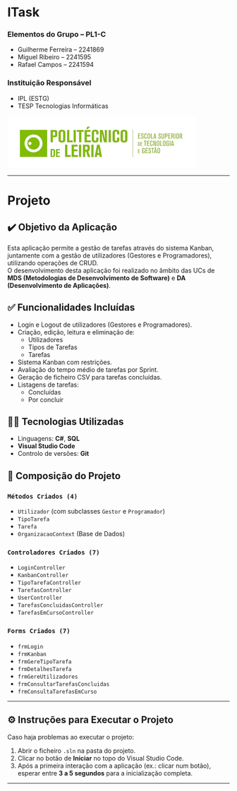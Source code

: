 # ITask

### **Elementos do Grupo – PL1-C**
- Guilherme Ferreira – 2241869  
- Miguel Ribeiro – 2241595  
- Rafael Campos – 2241594  

### **Instituição Responsável**
- IPL (ESTG)  
- TESP Tecnologias Informáticas

![Logo do IPL](Properties/DataSources/ipl_log.png)

---

# Projeto

## ✔️ Objetivo da Aplicação
Esta aplicação permite a gestão de tarefas através do sistema Kanban, juntamente com a gestão de utilizadores (Gestores e Programadores), utilizando operações de CRUD.  
O desenvolvimento desta aplicação foi realizado no âmbito das UCs de **MDS (Metodologias de Desenvolvimento de Software)** e **DA (Desenvolvimento de Aplicações)**.

## ✅ Funcionalidades Incluídas
- Login e Logout de utilizadores (Gestores e Programadores).
- Criação, edição, leitura e eliminação de:
  - Utilizadores  
  - Tipos de Tarefas  
  - Tarefas  
- Sistema Kanban com restrições.
- Avaliação do tempo médio de tarefas por Sprint.
- Geração de ficheiro CSV para tarefas concluídas.
- Listagens de tarefas:
  - Concluídas  
  - Por concluir  

## 👨‍💻 Tecnologias Utilizadas
- Linguagens: **C#**, **SQL**
- **Visual Studio Code**
- Controlo de versões: **Git**

## 🧩 Composição do Projeto

### `Métodos Criados (4)`
- `Utilizador` (com subclasses `Gestor` e `Programador`)
- `TipoTarefa`
- `Tarefa`
- `OrganizacaoContext` (Base de Dados)

### `Controladores Criados (7)`
- `LoginController`
- `KanbanController`
- `TipoTarefaController`
- `TarefasController`
- `UserController`
- `TarefasConcluidasController`
- `TarefasEmCursoController`

### `Forms Criados (7)`
- `frmLogin`
- `frmKanban`
- `frmGereTipoTarefa`
- `frmDetalhesTarefa`
- `frmGereUtilizadores`
- `frmConsultarTarefasConcluidas`
- `frmConsultaTarefasEmCurso`

---

## ⚙️ Instruções para Executar o Projeto

Caso haja problemas ao executar o projeto:
1. Abrir o ficheiro `.sln` na pasta do projeto.
2. Clicar no botão de **Iniciar** no topo do Visual Studio Code.
3. Após a primeira interação com a aplicação (ex.: clicar num botão), esperar entre **3 a 5 segundos** para a inicialização completa.

---

